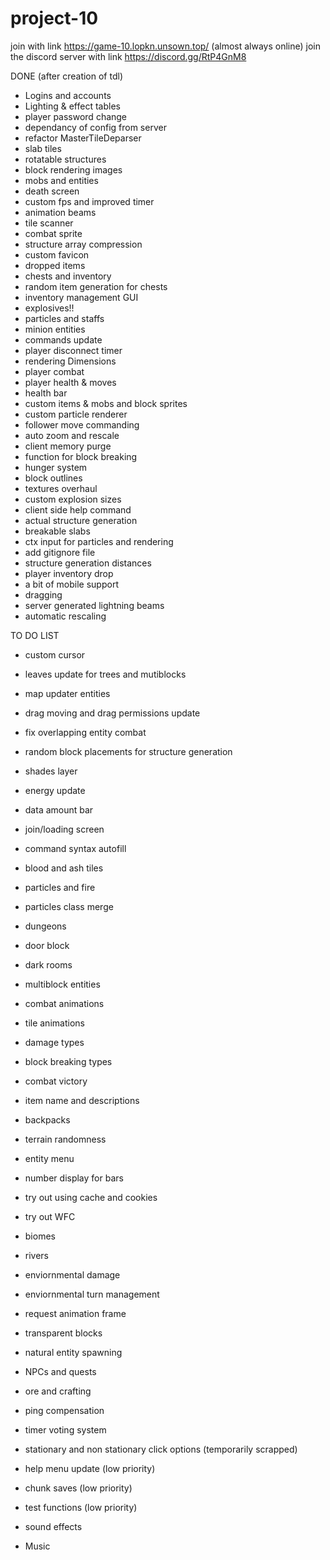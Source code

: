 # project-10

join with link https://game-10.lopkn.unsown.top/ (almost always online)
join the discord server with link https://discord.gg/RtP4GnM8

DONE (after creation of tdl)
- Logins and accounts
- Lighting & effect tables
- player password change
- dependancy of config from server
- refactor MasterTileDeparser
- slab tiles
- rotatable structures
- block rendering images
- mobs and entities
- death screen
- custom fps and improved timer
- animation beams
- tile scanner
- combat sprite
- structure array compression
- custom favicon
- dropped items
- chests and inventory
- random item generation for chests
- inventory management GUI
- explosives!!
- particles and staffs
- minion entities
- commands update
- player disconnect timer
- rendering Dimensions
- player combat
- player health & moves
- health bar
- custom items & mobs and block sprites
- custom particle renderer
- follower move commanding
- auto zoom and rescale
- client memory purge
- function for block breaking
- hunger system
- block outlines
- textures overhaul
- custom explosion sizes
- client side help command
- actual structure generation
- breakable slabs
- ctx input for particles and rendering
- add gitignore file
- structure generation distances
- player inventory drop
- a bit of mobile support
- dragging
- server generated lightning beams
- automatic rescaling


TO DO LIST

- custom cursor

- leaves update for trees and mutiblocks

- map updater entities

- drag moving and drag permissions update

- fix overlapping entity combat

- random block placements for structure generation	

- shades layer

- energy update

- data amount bar

- join/loading screen

- command syntax autofill

- blood and ash tiles

- particles and fire

- particles class merge

- dungeons

- door block

- dark rooms

- multiblock entities

- combat animations

- tile animations

- damage types

- block breaking types

- combat victory

- item name and descriptions

- backpacks

- terrain randomness

- entity menu

- number display for bars

- try out using cache and cookies

- try out WFC

- biomes

- rivers

- enviornmental damage

- enviornmental turn management

- request animation frame

- transparent blocks

- natural entity spawning

- NPCs and quests

- ore and crafting

- ping compensation

- timer voting system

- stationary and non stationary click options (temporarily scrapped)

- help menu update (low priority)

- chunk saves (low priority)

- test functions (low priority)

- sound effects
 
- Music






